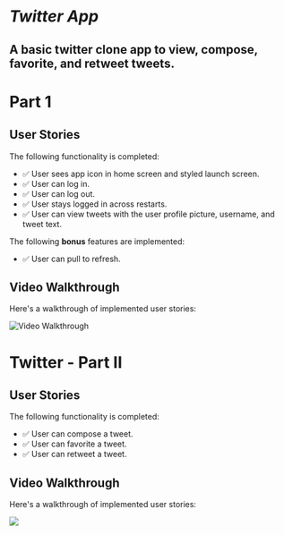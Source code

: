 # *Twitter App*

A basic twitter clone app to view, compose, favorite, and retweet tweets. 
---


# Part 1


## User Stories

The following functionality is completed:

- ✅ User sees app icon in home screen and styled launch screen.
- ✅  User can log in.
- ✅  User can log out.
- ✅  User stays logged in across restarts.
- ✅  User can view tweets with the user profile picture, username, and tweet text.

The following **bonus** features are implemented:

- ✅  User can pull to refresh.

## Video Walkthrough

Here's a walkthrough of implemented user stories:

<img src='http://g.recordit.co/eZz0eN1SBh.gif' title='Video Walkthrough' width='' alt='Video Walkthrough' />

# Twitter - Part II
## User Stories

The following functionality is completed:

- ✅  User can compose a tweet. 
- ✅  User can favorite a tweet.
- ✅  User can retweet a tweet.

## Video Walkthrough

Here's a walkthrough of implemented user stories:

<img src='http://g.recordit.co/9LpAXz5edQ.gif' />
